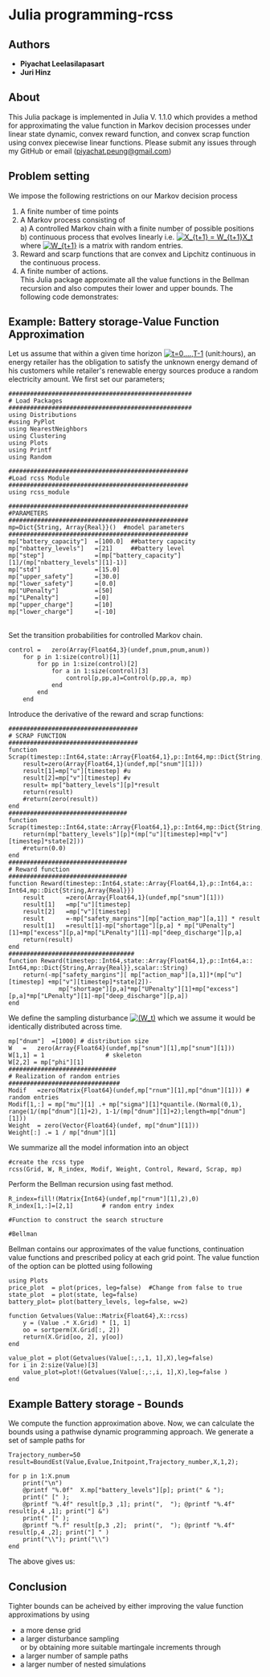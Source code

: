 # Julia programming-rcss

## Authors
* **Piyachat Leelasilapasart** 
* **Juri Hinz**

## About
This Julia package is implemented in Julia V. 1.1.0 which provides a method for approximating the value function in Markov decision processes under linear state dynamic, convex reward function, 
and convex scrap function using convex piecewise linear functions. Please submit any issues through my GitHub or email 
(piyachat.peung@gmail.com) 

## Problem setting 
We impose the following restrictions on our Markov decision process
1)	A finite number of time points
2)	A Markov process consisting of 
<br />  a) A controlled Markov chain with a finite number of possible positions 
<br />  b) continuous process that evolves linearly i.e. <a href="https://www.codecogs.com/eqnedit.php?latex=X_{t&plus;1}&space;=&space;W_{t&plus;1}X_t" target="_blank"><img src="https://latex.codecogs.com/gif.latex?X_{t&plus;1}&space;=&space;W_{t&plus;1}X_t" title="X_{t+1} = W_{t+1}X_t" /></a> where <a href="https://www.codecogs.com/eqnedit.php?latex=W_{t&plus;1}" target="_blank"><img src="https://latex.codecogs.com/gif.latex?W_{t&plus;1}" title="W_{t+1}" /></a> is a matrix with random entries.
3)	Reward and scarp functions that are convex and Lipchitz continuous in the continuous process.
4)	A finite number of actions.
<br /> This Julia package approximate all the value functions in the Bellman recursion and also computes their lower and upper bounds. The following code demonstrates:

## Example: Battery storage-Value Function Approximation
Let us assume that within a given time horizon <a href="https://www.codecogs.com/eqnedit.php?latex=t=0,...,T-1" target="_blank"><img src="https://latex.codecogs.com/gif.latex?t=0,...,T-1" title="t=0,...,T-1" /></a>
(unit:hours), an energy retailer has the obligation to satisfy the unknown energy demand of his customers while retailer's renewable 
energy sources produce a random electricity amount. We first set our parameters;

```
###################################################
# Load Packages
###################################################
using Distributions
#using PyPlot
using NearestNeighbors
using Clustering
using Plots
using Printf
using Random

##################################################
#Load rcss Module
##################################################
using rcss_module

##################################################
#PARAMETERS
##################################################
mp=Dict{String, Array{Real}}()  #model parameters
##################################################
mp["battery_capacity"]  =[100.0]  ##battery capacity
mp["nbattery_levels"]   =[21]     ##battery level
mp["step"]              =[mp["battery_capacity"][1]/(mp["nbattery_levels"][1]-1)]
mp["std"]               =[15.0]
mp["upper_safety"]      =[30.0]
mp["lower_safety"]      =[0.0]
mp["UPenalty"]          =[50]
mp["LPenalty"]          =[0]
mp["upper_charge"]      =[10]
mp["lower_charge"]      =[-10]
```
<br /> Set the transition probabilities for controlled Markov chain.
```
control =   zero(Array{Float64,3}(undef,pnum,pnum,anum))
    for p in 1:size(control)[1]
        for pp in 1:size(control)[2]
            for a in 1:size(control)[3]
                control[p,pp,a]=Control(p,pp,a, mp)
            end
        end
    end
```
Introduce the derivative of the reward and scrap functions:

```
####################################
# SCRAP FUNCTION
####################################
function Scrap(timestep::Int64,state::Array{Float64,1},p::Int64,mp::Dict{String,Array{Real}})
    result=zero(Array{Float64,1}(undef,mp["snum"][1]))
    result[1]=mp["u"][timestep] #u
    result[2]=mp["v"][timestep] #v
    result= mp["battery_levels"][p]*result
    return(result)
    #return(zero(result))
end
#################################
function Scrap(timestep::Int64,state::Array{Float64,1},p::Int64,mp::Dict{String,Array{Real}},scalar::String)
    return(mp["battery_levels"][p]*(mp["u"][timestep]+mp["v"][timestep]*state[2]))
    #return(0.0)
end
#################################
# Reward function
#################################
function Reward(timestep::Int64,state::Array{Float64,1},p::Int64,a:: Int64,mp::Dict{String,Array{Real}})
    result      =zero(Array{Float64,1}(undef,mp["snum"][1]))
    result[1]   =mp["u"][timestep]
    result[2]   =mp["v"][timestep]
    result      =-mp["safety_margins"][mp["action_map"][a,1]] * result
    result[1]   =result[1]-mp["shortage"][p,a] * mp["UPenalty"][1]+mp["excess"][p,a]*mp["LPenalty"][1]-mp["deep_discharge"][p,a]
    return(result)
end
###################################
function Reward(timestep::Int64,state::Array{Float64,1},p::Int64,a:: Int64,mp::Dict{String,Array{Real}},scalar::String)
    return(-mp["safety_margins"][ mp["action_map"][a,1]]*(mp["u"][timestep] +mp["v"][timestep]*state[2])-
              mp["shortage"][p,a]*mp["UPenalty"][1]+mp["excess"][p,a]*mp["LPenalty"][1]-mp["deep_discharge"][p,a])
end
```

We define the sampling disturbance <a href="https://www.codecogs.com/eqnedit.php?latex=(W_t)" target="_blank"><img src="https://latex.codecogs.com/gif.latex?(W_t)" title="(W_t)" /></a> which we assume it would be identically distributed across time. 

```
mp["dnum"]  =[1000] # distribution size
W   =   zero(Array{Float64}(undef,mp["snum"][1],mp["snum"][1]))
W[1,1] = 1                 # skeleton
W[2,2] = mp["phi"][1]
##############################
# Realization of random entries
###############################
Modif   =zero(Matrix{Float64}(undef,mp["rnum"][1],mp["dnum"][1])) # random entries
Modif[1,:] = mp["mu"][1] .+ mp["sigma"][1]*quantile.(Normal(0,1), range(1/(mp["dnum"][1]+2), 1-1/(mp["dnum"][1]+2);length=mp["dnum"][1]))
Weight  = zero(Vector{Float64}(undef, mp["dnum"][1]))
Weight[:] .= 1 / mp["dnum"][1]     
```
We summarize all the model information into an object

```
#create the rcss type 
rcss(Grid, W, R_index, Modif, Weight, Control, Reward, Scrap, mp)
```
Perform the Bellman recursion using fast method.

```
R_index=fill!(Matrix{Int64}(undef,mp["rnum"][1],2),0)
R_index[1,:]=[2,1]        # random entry index

#Function to construct the search structure

#Bellman
```
Bellman contains our approximates of the value functions, continuation value functions and prescribed policy at each grid point. The value
function of the option can be plotted using following
```
using Plots
price_plot  = plot(prices, leg=false)  #Change from false to true
state_plot  = plot(state, leg=false)
battery_plot= plot(battery_levels, leg=false, w=2)

function Getvalues(Value::Matrix{Float64},X::rcss)
    y = (Value .* X.Grid) * [1, 1]
    oo = sortperm(X.Grid[:, 2])
    return(X.Grid[oo, 2], y[oo])
end

value_plot = plot(Getvalues(Value[:,:,1, 1],X),leg=false)
for i in 2:size(Value)[3]
    value_plot=plot!(Getvalues(Value[:,:,i, 1],X),leg=false )
end
```
## Example Battery storage - Bounds
We compute the function approximation above. Now, we can calculate the bounds using a pathwise dynamic programming approach. We
generate a set of sample paths for
```
Trajectory_number=50
result=BoundEst(Value,Evalue,Initpoint,Trajectory_number,X,1,2);

for p in 1:X.pnum
    print("\n")
    @printf "%.0f"  X.mp["battery_levels"][p]; print(" & ");
    print(" [" );
    @printf "%.4f" result[p,3 ,1]; print(",  "); @printf "%.4f" result[p,4 ,1]; print("] &")
    print(" [" );
    @printf "%.f" result[p,3 ,2];  print(",  "); @printf "%.4f" result[p,4 ,2]; print("] " )
    print("\\"); print("\\")
end
```
The above gives us:

## Conclusion
Tighter bounds can be acheived by either improving the value function approximations by using
* a more dense grid
* a larger disturbance sampling
<br /> or by obtaining more suitable martingale increments through
* a larger number of sample paths
* a larger number of nested simulations
